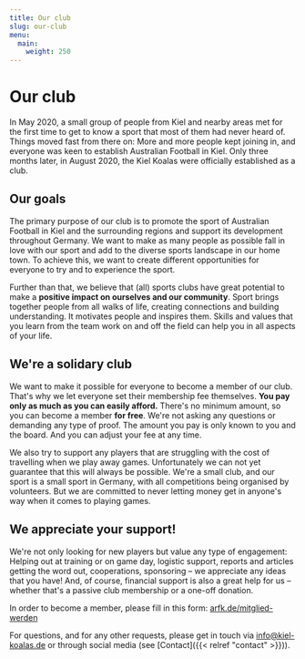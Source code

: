 ```yaml
---
title: Our club
slug: our-club
menu:
  main:
    weight: 250
---
```


# Our club

In May 2020, a small group of people from Kiel and nearby areas
met for the first time to get to know a sport
that most of them had never heard of.
Things moved fast from there on:
More and more people kept joining in,
and everyone was keen to establish Australian Football in Kiel.
Only three months later, in August 2020,
the Kiel Koalas were officially established as a club.

## Our goals

The primary purpose of our club is to promote the sport of Australian Football
in Kiel and the surrounding regions
and support its development throughout Germany.
We want to make as many people as possible fall in love with our sport
and add to the diverse sports landscape in our home town.
To achieve this, we want to create different opportunities for everyone
to try and to experience the sport.

Further than that, we believe that (all) sports clubs
have great potential to make a **positive impact on ourselves and our community**.
Sport brings together people from all walks of life,
creating connections and building understanding.
It motivates people and inspires them.
Skills and values that you learn from the team work on and off the field
can help you in all aspects of your life.

## We're a solidary club

We want to make it possible for everyone to become a member of our club.
That's why we let everyone set their membership fee themselves.
**You pay only as much as you can easily afford.**
There's no minimum amount, so you can become a member **for free**.
We're not asking any questions or demanding any type of proof.
The amount you pay is only known to you and the board.
And you can adjust your fee at any time.

We also try to support any players
that are struggling with the cost of travelling
when we play away games.
Unfortunately we can not yet guarantee that this will always be possible.
We're a small club,
and our sport is a small sport in Germany,
with all competitions being organised by volunteers.
But we are committed to never letting money get in anyone's way
when it comes to playing games.

## We appreciate your support!

We're not only looking for new players
but value any type of engagement:
Helping out at training or on game day,
logistic support,
reports and articles getting the word out,
cooperations, sponsoring –
we appreciate any ideas that you have!
And, of course, financial support is also a great help for us –
whether that's a passive club membership or a one-off donation.

In order to become a member, please fill in this form:
[arfk.de/mitglied-werden](http://www.arfk.de/mitglied-werden)

For questions, and for any other requests,
please get in touch via info@kiel-koalas.de
or through social media (see [Contact]({{< relref "contact" >}})).
